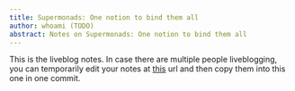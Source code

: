 ```yaml
---
title: Supermonads: One notion to bind them all
author: whoami (TODO)
abstract: Notes on Supermonads: One notion to bind them all
---
```


This is the liveblog notes.  In case there are multiple
people liveblogging, you can temporarily edit your notes
at [this](supermonads--one-not/template.md) url and then copy them into this one in one
commit.
